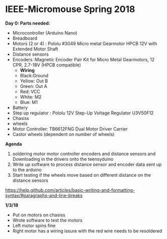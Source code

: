 # IEEE-Micromouse Spring 2018

**Day 0: Parts needed:**

- Microcontroller (Arduino Nano)
- Breadboard
- Motors (2 or 4) : Pololu #3049 Micro metal Gearmotor HPCB 12V with Extended Motor Shaft
- Distance sensors
- Encoders :Magnetic Encoder Pair Kit for Micro Metal Gearmotors, 12 CPR, 2.7-18V (HPCB compatible)
  - **Wiring**
  - Black:Ground
  - Yellow: Out B
  - Green: Out A
  - Red: VCC
  - White: M2
  - Blue: M1
- Battery
- Step up regulator : Pololu 12V Step-Up Voltage Regulator U3V50F12
- Chasiss
- wheels
- Motor Controller: TB6612FNG Dual Motor Driver Carrier
- Castor wheels (dependent on number of wheels)

 **Agenda**

1. soldering motor motor controller encoders and distance sensors and Downloading in the drivers onto the teensyduino
2. Write up software to process distance sensor and encoder data sent up to the arduino
3. Start testing if the wheels move based on different distance on the distance sensors

https://help.github.com/articles/basic-writing-and-formatting-syntax/#paragraphs-and-line-breaks

**1/3/18**
- Put on motors on chasiss
- Wrote software to test the motors
- Left motor spins fine
- Right motor has a wiring issure with the red wire needs to be resoldered






